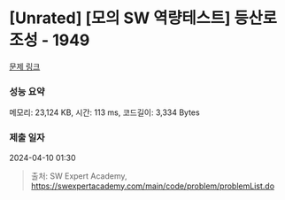 # [Unrated] [모의 SW 역량테스트] 등산로 조성 - 1949 

[문제 링크](https://swexpertacademy.com/main/code/problem/problemDetail.do?contestProbId=AV5PoOKKAPIDFAUq) 

### 성능 요약

메모리: 23,124 KB, 시간: 113 ms, 코드길이: 3,334 Bytes

### 제출 일자

2024-04-10 01:30



> 출처: SW Expert Academy, https://swexpertacademy.com/main/code/problem/problemList.do